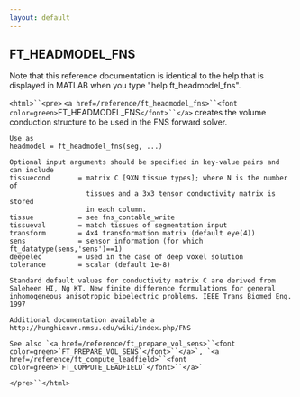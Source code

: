 ```yaml
---
layout: default
---
```


##  FT_HEADMODEL_FNS

Note that this reference documentation is identical to the help that is displayed in MATLAB when you type "help ft_headmodel_fns".

`<html>``<pre>`
    `<a href=/reference/ft_headmodel_fns>``<font color=green>`FT_HEADMODEL_FNS`</font>``</a>` creates the volume conduction structure to be used
    in the FNS forward solver.
 
    Use as
    headmodel = ft_headmodel_fns(seg, ...)
 
    Optional input arguments should be specified in key-value pairs and
    can include
    tissuecond       = matrix C [9XN tissue types]; where N is the number of
                       tissues and a 3x3 tensor conductivity matrix is stored
                       in each column.
    tissue           = see fns_contable_write
    tissueval        = match tissues of segmentation input
    transform        = 4x4 transformation matrix (default eye(4))
    sens             = sensor information (for which ft_datatype(sens,'sens')==1)
    deepelec         = used in the case of deep voxel solution
    tolerance        = scalar (default 1e-8)
 
    Standard default values for conductivity matrix C are derived from
    Saleheen HI, Ng KT. New finite difference formulations for general
    inhomogeneous anisotropic bioelectric problems. IEEE Trans Biomed Eng.
    1997
 
    Additional documentation available a
    http://hunghienvn.nmsu.edu/wiki/index.php/FNS
 
    See also `<a href=/reference/ft_prepare_vol_sens>``<font color=green>`FT_PREPARE_VOL_SENS`</font>``</a>`, `<a href=/reference/ft_compute_leadfield>``<font color=green>`FT_COMPUTE_LEADFIELD`</font>``</a>`
`</pre>``</html>`

